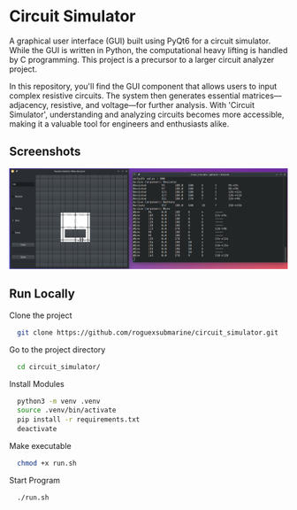 
# Circuit Simulator

A graphical user interface (GUI) built using PyQt6 for a circuit simulator. While the GUI is written in Python, the computational heavy lifting is handled by C programming. This project is a precursor to a larger circuit analyzer project.

In this repository, you'll find the GUI component that allows users to input complex resistive circuits. The system then generates essential matrices—adjacency, resistive, and voltage—for further analysis. With 'Circuit Simulator', understanding and analyzing circuits becomes more accessible, making it a valuable tool for engineers and enthusiasts alike.


## Screenshots

![ScreenShot](./images/ss2.png)




## Run Locally

Clone the project

```bash
  git clone https://github.com/roguexsubmarine/circuit_simulator.git
```

Go to the project directory

```bash
  cd circuit_simulator/
```

Install Modules

```bash
  python3 -m venv .venv
  source .venv/bin/activate
  pip install -r requirements.txt
  deactivate
```

Make executable

```bash
  chmod +x run.sh
```

Start Program

```bash
  ./run.sh
```

